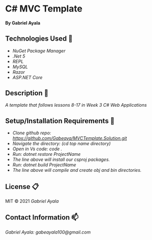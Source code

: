 # C# MVC Template 


#### By Gabriel Ayala

## Technologies Used :floppy_disk:
* _NuGet Package Manager_
* _.Net 5_
* _REPL_
* _MySQL_
* _Razor_
* _ASP.NET Core_

## Description :page_with_curl:
_A template that follows lessons 8-17 in Week 3 C# Web Applications_

## Setup/Installation Requirements :triangular_ruler:

* _Clone github repo: https://github.com/Gabeaya/MVCTemplate.Solution.git_
* _Navigate the directory: (cd top name directory)_
* _Open in Vs code: code ._
* _Run: dotnet restore ProjectName_
* _The line above will install our csproj packages._
* _Run: dotnet build ProjectName_
* _The line above will compile and create obj and bin directories._

## License :clipboard:
MIT &copy; 2021 _Gabriel Ayala_
## Contact Information :mailbox:

_Gabriel Ayala:
gabeayala100@gmail.com_